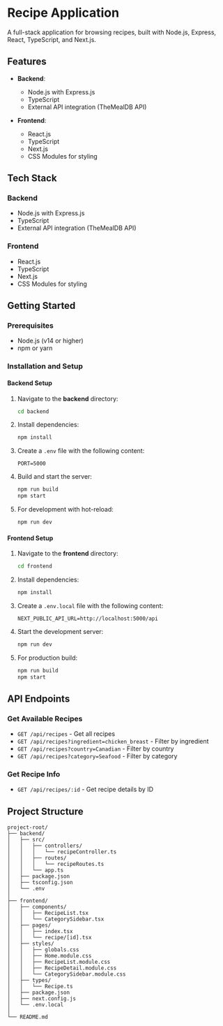 # Recipe Application

A full-stack application for browsing recipes, built with Node.js, Express, React, TypeScript, and Next.js.

## Features

- **Backend**:
    - Node.js with Express.js
    - TypeScript
    - External API integration (TheMealDB API)

- **Frontend**:
    - React.js
    - TypeScript
    - Next.js
    - CSS Modules for styling

## Tech Stack

### Backend

- Node.js with Express.js
- TypeScript
- External API integration (TheMealDB API)

### Frontend

- React.js
- TypeScript
- Next.js
- CSS Modules for styling

## Getting Started

### Prerequisites

- Node.js (v14 or higher)
- npm or yarn

### Installation and Setup

#### Backend Setup

1. Navigate to the **backend** directory:

    ```bash
    cd backend
    ```

2. Install dependencies:

    ```bash
    npm install
    ```

3. Create a `.env` file with the following content:

    ```env
    PORT=5000
    ```

4. Build and start the server:

    ```bash
    npm run build
    npm start
    ```

5. For development with hot-reload:

    ```bash
    npm run dev
    ```

#### Frontend Setup

1. Navigate to the **frontend** directory:

    ```bash
    cd frontend
    ```

2. Install dependencies:

    ```bash
    npm install
    ```

3. Create a `.env.local` file with the following content:

    ```env
    NEXT_PUBLIC_API_URL=http://localhost:5000/api
    ```

4. Start the development server:

    ```bash
    npm run dev
    ```

5. For production build:

    ```bash
    npm run build
    npm start
    ```

## API Endpoints

### Get Available Recipes

- `GET /api/recipes` - Get all recipes
- `GET /api/recipes?ingredient=chicken_breast` - Filter by ingredient
- `GET /api/recipes?country=Canadian` - Filter by country
- `GET /api/recipes?category=Seafood` - Filter by category

### Get Recipe Info

- `GET /api/recipes/:id` - Get recipe details by ID

## Project Structure

```plaintext
project-root/
├── backend/
│   ├── src/
│   │   ├── controllers/
│   │   │   └── recipeController.ts
│   │   ├── routes/
│   │   │   └── recipeRoutes.ts
│   │   └── app.ts
│   ├── package.json
│   ├── tsconfig.json
│   └── .env
│
├── frontend/
│   ├── components/
│   │   ├── RecipeList.tsx
│   │   └── CategorySidebar.tsx
│   ├── pages/
│   │   ├── index.tsx
│   │   └── recipe/[id].tsx
│   ├── styles/
│   │   ├── globals.css
│   │   ├── Home.module.css
│   │   ├── RecipeList.module.css
│   │   ├── RecipeDetail.module.css
│   │   └── CategorySidebar.module.css
│   ├── types/
│   │   └── Recipe.ts
│   ├── package.json
│   ├── next.config.js
│   └── .env.local
│
└── README.md
